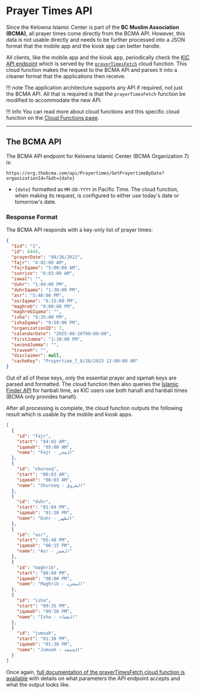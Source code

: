 # Prayer Times API

Since the Kelowna Islamic Center is part of the **BC Muslim Association (BCMA)**, all prayer times come directly from the BCMA API. However, this data is not usable directly and needs to be further processed into a JSON format that the mobile app and the kiosk app can better handle.

All clients, like the mobile app and the kiosk app, periodically check the [KIC API endpoint](https://prayertimesfetch-ilgk6gl75q-uc.a.run.app/) which is served by the [`prayerTimesFetch`](./cloud-functions/prayer-times-fetch.md) cloud function. This cloud function makes the request to the BCMA API and parses it into a cleaner format that the applications then receive.

!!! note
    The application architecture supports any API if required, not just the BCMA API. All that is required is that the `prayerTimesFetch` function be modified to accommodate the new API.

!!! info
    You can read more about cloud functions and this specific cloud function on the [Cloud Functions page](./cloud-functions.md).

---

## The BCMA API

The BCMA API endpoint for Kelowna Islamic Center (BCMA Organization 7) is:

```text
https://org.thebcma.com/api/Prayertimes/GetPrayertimeByDate?organizationId=7&dt={date}
```

* `{date}` formatted as `MM-DD-YYYY` in Pacific Time. The cloud function, when making its request, is configured to either use today's date or tomorrow's date.

### Response Format

The BCMA API responds with a key-only list of prayer times:

```json
{
  "$id": "1",
  "id": 6444,
  "prayerDate": "08/26/2022",
  "fajr": "4:02:00 AM",
  "fajrIqama": "5:00:00 AM",
  "sunrise": "6:03:00 AM",
  "zawal": "",
  "duhr": "1:04:00 PM",
  "duhrIqama": "1:30:00 PM",
  "asr": "5:48:00 PM",
  "asrIqama": "6:15:00 PM",
  "maghreb": "8:00:00 PM",
  "maghrebIqama": "",
  "isha": "9:35:00 PM",
  "ishaIqama": "9:50:00 PM",
  "organizationID": 7,
  "calendarDate": "2025-08-26T00:00:00",
  "firstJumma": "1:30:00 PM",
  "secondJumma": "",
  "traveeh": "",
  "disclaimer": null,
  "cacheKey": "Prayertime_7_8/26/2025 12:00:00 AM"
}
```

Out of all of these keys, only the essential prayer and iqamah keys are parsed and formatted. The cloud function then also queries the [Islamic Finder API](https://www.islamicfinder.us/index.php/api) for hanbali time, as KIC users use both hanafi and hanbali times (BCMA only provides hanafi).

After all processing is complete, the cloud function outputs the following result which is usable by the mobile and kiosk apps.

```json
[
  {
    "id": "fajr",
    "start": "04:02 AM",
    "iqamah": "05:00 AM",
    "name": "Fajr - الفجر"
  },
  {
    "id": "shurooq",
    "start": "06:03 AM",
    "iqamah": "06:03 AM",
    "name": "Shurooq - الشروق"
  },
  {
    "id": "duhr",
    "start": "01:04 PM",
    "iqamah": "01:30 PM",
    "name": "Duhr - الظهر"
  },
  {
    "id": "asr",
    "start": "05:48 PM",
    "iqamah": "06:15 PM",
    "name": "Asr - العصر"
  },
  {
    "id": "maghrib",
    "start": "08:00 PM",
    "iqamah": "08:00 PM",
    "name": "Maghrib - المغرب"
  },
  {
    "id": "isha",
    "start": "09:35 PM",
    "iqamah": "09:50 PM",
    "name": "Isha - العشاء"
  },
  {
    "id": "jumuah",
    "start": "01:30 PM",
    "iqamah": "01:30 PM",
    "name": "Jumuah - الجمعة"
  }
]
```

Once again, [full documentation of the prayerTimesFetch cloud function is available](./cloud-functions/prayer-times-fetch.md) with details on what parameters the API endpoint accepts and what the output looks like.
